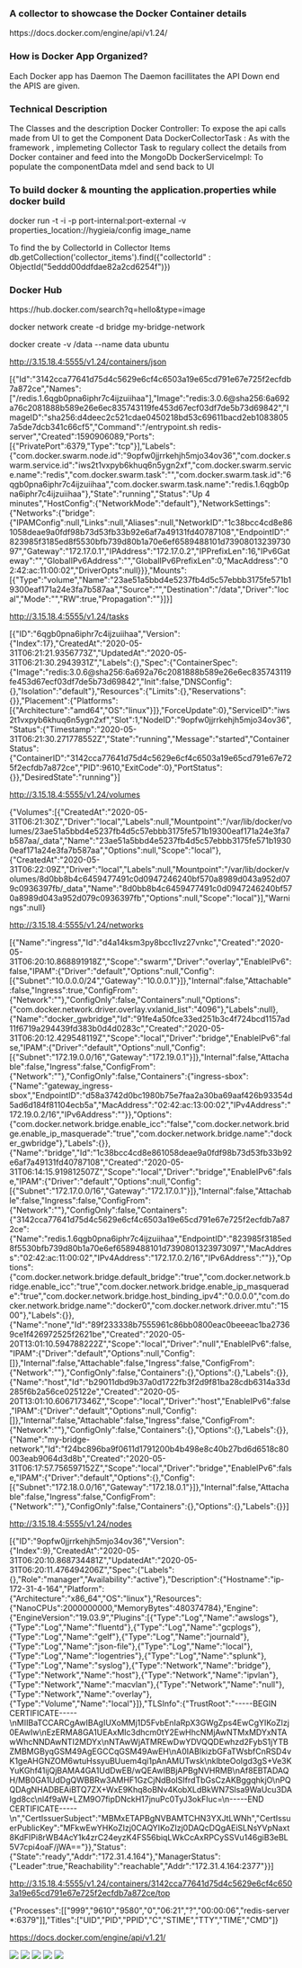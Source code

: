 
<h3>A collector to showcase the Docker Container details</h3>
https://docs.docker.com/engine/api/v1.24/

<h3>How is Docker App Organized?</h3>
 Each Docker app has Daemon
  The Daemon facillitates the API
  Down end the APIS are given.

<h3>Technical Description</h3>
  The Classes and the description
  Docker Controller: To expose the api calls made from UI to get the Component Data
  DockerCollectorTask : As with the framework , implemeting Collector Task to regulary collect the details from Docker container  and feed into the MongoDb
  DockerServiceImpl: To populate the componentData mdel and send back to UI
  
  <h3>To build docker & mounting the application.properties while docker build</h3>
  docker run -t -i -p port-internal:port-external -v properties_location://hygieia/config  image_name

To find the by CollectorId in Collector Items
db.getCollection('collector_items').find({"collectorId" : ObjectId("5eddd00ddfdae82a2cd6254f")})

<h3> Docker Hub</h3>
https://hub.docker.com/search?q=hello&type=image

docker network create -d bridge my-bridge-network

docker create -v /data --name data ubuntu

http://3.15.18.4:5555/v1.24/containers/json

[{"Id":"3142cca77641d75d4c5629e6cf4c6503a19e65cd791e67e725f2ecfdb7a872ce","Names":["/redis.1.6qgb0pna6iphr7c4ijzuiihaa"],"Image":"redis:3.0.6@sha256:6a692a76c2081888b589e26e6ec835743119fe453d67ecf03df7de5b73d69842","ImageID":"sha256:d4deec2c521cdae0450218bd53c69611bacd2eb10838057a5de7dcb341c66cf5","Command":"/entrypoint.sh redis-server","Created":1590906089,"Ports":[{"PrivatePort":6379,"Type":"tcp"}],"Labels":{"com.docker.swarm.node.id":"9opfw0jjrrkehjh5mjo34ov36","com.docker.swarm.service.id":"iws2t1vxpyb6khuq6n5ygn2xf","com.docker.swarm.service.name":"redis","com.docker.swarm.task":"","com.docker.swarm.task.id":"6qgb0pna6iphr7c4ijzuiihaa","com.docker.swarm.task.name":"redis.1.6qgb0pna6iphr7c4ijzuiihaa"},"State":"running","Status":"Up 4 minutes","HostConfig":{"NetworkMode":"default"},"NetworkSettings":{"Networks":{"bridge":{"IPAMConfig":null,"Links":null,"Aliases":null,"NetworkID":"1c38bcc4cd8e861058deae9a0fdf98b73d53fb33b92e6af7a49131fd40787108","EndpointID":"823985f3185ed8f5530bfb739d80b1a70e6ef6589488101d7390801323973097","Gateway":"172.17.0.1","IPAddress":"172.17.0.2","IPPrefixLen":16,"IPv6Gateway":"","GlobalIPv6Address":"","GlobalIPv6PrefixLen":0,"MacAddress":"02:42:ac:11:00:02","DriverOpts":null}}},"Mounts":[{"Type":"volume","Name":"23ae51a5bbd4e5237fb4d5c57ebbb3175fe571b19300eaf171a24e3fa7b587aa","Source":"","Destination":"/data","Driver":"local","Mode":"","RW":true,"Propagation":""}]}]

http://3.15.18.4:5555/v1.24/tasks

[{"ID":"6qgb0pna6iphr7c4ijzuiihaa","Version":{"Index":17},"CreatedAt":"2020-05-31T06:21:21.9356773Z","UpdatedAt":"2020-05-31T06:21:30.2943931Z","Labels":{},"Spec":{"ContainerSpec":{"Image":"redis:3.0.6@sha256:6a692a76c2081888b589e26e6ec835743119fe453d67ecf03df7de5b73d69842","Init":false,"DNSConfig":{},"Isolation":"default"},"Resources":{"Limits":{},"Reservations":{}},"Placement":{"Platforms":[{"Architecture":"amd64","OS":"linux"}]},"ForceUpdate":0},"ServiceID":"iws2t1vxpyb6khuq6n5ygn2xf","Slot":1,"NodeID":"9opfw0jjrrkehjh5mjo34ov36","Status":{"Timestamp":"2020-05-31T06:21:30.271778552Z","State":"running","Message":"started","ContainerStatus":{"ContainerID":"3142cca77641d75d4c5629e6cf4c6503a19e65cd791e67e725f2ecfdb7a872ce","PID":9610,"ExitCode":0},"PortStatus":{}},"DesiredState":"running"}]

http://3.15.18.4:5555/v1.24/volumes

{"Volumes":[{"CreatedAt":"2020-05-31T06:21:30Z","Driver":"local","Labels":null,"Mountpoint":"/var/lib/docker/volumes/23ae51a5bbd4e5237fb4d5c57ebbb3175fe571b19300eaf171a24e3fa7b587aa/_data","Name":"23ae51a5bbd4e5237fb4d5c57ebbb3175fe571b19300eaf171a24e3fa7b587aa","Options":null,"Scope":"local"},{"CreatedAt":"2020-05-31T06:22:09Z","Driver":"local","Labels":null,"Mountpoint":"/var/lib/docker/volumes/8d0bb8b4c6459477491c0d0947246240bf570a8989d043a952d079c0936397fb/_data","Name":"8d0bb8b4c6459477491c0d0947246240bf570a8989d043a952d079c0936397fb","Options":null,"Scope":"local"}],"Warnings":null}

http://3.15.18.4:5555/v1.24/networks

[{"Name":"ingress","Id":"d4a14ksm3py8bcc1lvz27vnkc","Created":"2020-05-31T06:20:10.868891918Z","Scope":"swarm","Driver":"overlay","EnableIPv6":false,"IPAM":{"Driver":"default","Options":null,"Config":[{"Subnet":"10.0.0.0/24","Gateway":"10.0.0.1"}]},"Internal":false,"Attachable":false,"Ingress":true,"ConfigFrom":{"Network":""},"ConfigOnly":false,"Containers":null,"Options":{"com.docker.network.driver.overlay.vxlanid_list":"4096"},"Labels":null},{"Name":"docker_gwbridge","Id":"91fe4a50fce33ed251b3c4f724bcd1157ad11f6719a294439fd383b0d4d0283c","Created":"2020-05-31T06:20:12.429548119Z","Scope":"local","Driver":"bridge","EnableIPv6":false,"IPAM":{"Driver":"default","Options":null,"Config":[{"Subnet":"172.19.0.0/16","Gateway":"172.19.0.1"}]},"Internal":false,"Attachable":false,"Ingress":false,"ConfigFrom":{"Network":""},"ConfigOnly":false,"Containers":{"ingress-sbox":{"Name":"gateway_ingress-sbox","EndpointID":"d58a3742d0bc1980b75e7faa2a30ba69aaf426b93354d5ad6d184f81104ecb5a","MacAddress":"02:42:ac:13:00:02","IPv4Address":"172.19.0.2/16","IPv6Address":""}},"Options":{"com.docker.network.bridge.enable_icc":"false","com.docker.network.bridge.enable_ip_masquerade":"true","com.docker.network.bridge.name":"docker_gwbridge"},"Labels":{}},{"Name":"bridge","Id":"1c38bcc4cd8e861058deae9a0fdf98b73d53fb33b92e6af7a49131fd40787108","Created":"2020-05-31T06:14:15.919812507Z","Scope":"local","Driver":"bridge","EnableIPv6":false,"IPAM":{"Driver":"default","Options":null,"Config":[{"Subnet":"172.17.0.0/16","Gateway":"172.17.0.1"}]},"Internal":false,"Attachable":false,"Ingress":false,"ConfigFrom":{"Network":""},"ConfigOnly":false,"Containers":{"3142cca77641d75d4c5629e6cf4c6503a19e65cd791e67e725f2ecfdb7a872ce":{"Name":"redis.1.6qgb0pna6iphr7c4ijzuiihaa","EndpointID":"823985f3185ed8f5530bfb739d80b1a70e6ef6589488101d7390801323973097","MacAddress":"02:42:ac:11:00:02","IPv4Address":"172.17.0.2/16","IPv6Address":""}},"Options":{"com.docker.network.bridge.default_bridge":"true","com.docker.network.bridge.enable_icc":"true","com.docker.network.bridge.enable_ip_masquerade":"true","com.docker.network.bridge.host_binding_ipv4":"0.0.0.0","com.docker.network.bridge.name":"docker0","com.docker.network.driver.mtu":"1500"},"Labels":{}},{"Name":"none","Id":"89f233338b7555961c86bb0800eac0beeeac1ba27369ce1f426972525f2621be","Created":"2020-05-20T13:01:10.594788222Z","Scope":"local","Driver":"null","EnableIPv6":false,"IPAM":{"Driver":"default","Options":null,"Config":[]},"Internal":false,"Attachable":false,"Ingress":false,"ConfigFrom":{"Network":""},"ConfigOnly":false,"Containers":{},"Options":{},"Labels":{}},{"Name":"host","Id":"b29011dbd9b37a0d1722fb3f2d9f81ba28cdb6314a33d285f6b2a56ce025122e","Created":"2020-05-20T13:01:10.606717346Z","Scope":"local","Driver":"host","EnableIPv6":false,"IPAM":{"Driver":"default","Options":null,"Config":[]},"Internal":false,"Attachable":false,"Ingress":false,"ConfigFrom":{"Network":""},"ConfigOnly":false,"Containers":{},"Options":{},"Labels":{}},{"Name":"my-bridge-network","Id":"f24bc896ba9f0611d1791200b4b498e8c40b27bd6d6518c80003eab9064d3d8b","Created":"2020-05-31T06:17:57.756597152Z","Scope":"local","Driver":"bridge","EnableIPv6":false,"IPAM":{"Driver":"default","Options":{},"Config":[{"Subnet":"172.18.0.0/16","Gateway":"172.18.0.1"}]},"Internal":false,"Attachable":false,"Ingress":false,"ConfigFrom":{"Network":""},"ConfigOnly":false,"Containers":{},"Options":{},"Labels":{}}]

http://3.15.18.4:5555/v1.24/nodes

[{"ID":"9opfw0jjrrkehjh5mjo34ov36","Version":{"Index":9},"CreatedAt":"2020-05-31T06:20:10.868734481Z","UpdatedAt":"2020-05-31T06:20:11.476494206Z","Spec":{"Labels":{},"Role":"manager","Availability":"active"},"Description":{"Hostname":"ip-172-31-4-164","Platform":{"Architecture":"x86_64","OS":"linux"},"Resources":{"NanoCPUs":2000000000,"MemoryBytes":480374784},"Engine":{"EngineVersion":"19.03.9","Plugins":[{"Type":"Log","Name":"awslogs"},{"Type":"Log","Name":"fluentd"},{"Type":"Log","Name":"gcplogs"},{"Type":"Log","Name":"gelf"},{"Type":"Log","Name":"journald"},{"Type":"Log","Name":"json-file"},{"Type":"Log","Name":"local"},{"Type":"Log","Name":"logentries"},{"Type":"Log","Name":"splunk"},{"Type":"Log","Name":"syslog"},{"Type":"Network","Name":"bridge"},{"Type":"Network","Name":"host"},{"Type":"Network","Name":"ipvlan"},{"Type":"Network","Name":"macvlan"},{"Type":"Network","Name":"null"},{"Type":"Network","Name":"overlay"},{"Type":"Volume","Name":"local"}]},"TLSInfo":{"TrustRoot":"-----BEGIN CERTIFICATE-----\nMIIBaTCCARCgAwIBAgIUXoMMj1D5FvbEnIaRpX3GWgZps4EwCgYIKoZIzj0EAwIw\nEzERMA8GA1UEAxMIc3dhcm0tY2EwHhcNMjAwNTMxMDYxNTAwWhcNNDAwNTI2MDYx\nNTAwWjATMREwDwYDVQQDEwhzd2FybS1jYTBZMBMGByqGSM49AgEGCCqGSM49AwEH\nA0IABIkizbGFaTWsbfCnRSD4vK1geAHGNZOM6wtuHssyuBUuem4qi1pAnAMUTwsk\nklbteOoIgd3gS+Ve3KYuKGhf41ijQjBAMA4GA1UdDwEB/wQEAwIBBjAPBgNVHRMB\nAf8EBTADAQH/MB0GA1UdDgQWBBRw3AMHF1GzCjNdBoISIfrdTbGsCzAKBggqhkjO\nPQQDAgNHADBEAiBTQ7ZX+WxE9Khq8oBNv4KobXLdBkWN7Slsa9WaUcu3DAIgd8cc\nl4f9aW+LZM9O7fipDNckH17jnuPc0TyJ3okFIuc=\n-----END CERTIFICATE-----\n","CertIssuerSubject":"MBMxETAPBgNVBAMTCHN3YXJtLWNh","CertIssuerPublicKey":"MFkwEwYHKoZIzj0CAQYIKoZIzj0DAQcDQgAEiSLNsYVpNaxt8KdFIPi8rWB4AcY1k4zrC24eyzK4FS56biqLWkCcAxRPCySSVu146giB3eBL5V7cpi4oaF/jWA=="}},"Status":{"State":"ready","Addr":"172.31.4.164"},"ManagerStatus":{"Leader":true,"Reachability":"reachable","Addr":"172.31.4.164:2377"}}]

http://3.15.18.4:5555/v1.24/containers/3142cca77641d75d4c5629e6cf4c6503a19e65cd791e67e725f2ecfdb7a872ce/top

{"Processes":[["999","9610","9580","0","06:21","?","00:00:06","redis-server *:6379"]],"Titles":["UID","PID","PPID","C","STIME","TTY","TIME","CMD"]}

https://docs.docker.com/engine/api/v1.21/




<img src="./screens/screen_1.png" />
<img src="./screens/screen_2.png" />
<img src="./screens/screen_3.png" />
<img src="./screens/screen_4.png" />
<img src="./screens/screen_5.png" />
